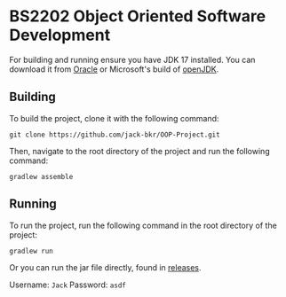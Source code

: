 # BS2202 Object Oriented Software Development

For building and running ensure you have JDK 17 installed. You can download it from [Oracle](https://www.oracle.com/java/technologies/downloads/#java17) or Microsoft's build of [openJDK](https://learn.microsoft.com/en-us/java/openjdk/download#openjdk-17). 

## Building 

To build the project, clone it with the following command:
```
git clone https://github.com/jack-bkr/OOP-Project.git
```

Then, navigate to the root directory of the project and run the following command:

```
gradlew assemble
```

## Running

To run the project, run the following command in the root directory of the project:

```
gradlew run
```

Or you can run the jar file directly, found in [releases](https://github.com/jack-bkr/OOP-Project/releases).

Username: ```Jack```
Password: ```asdf```
